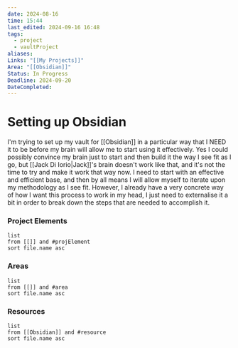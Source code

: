 ```yaml
---
date: 2024-08-16
time: 15:44
last_edited: 2024-09-16 16:48
tags:
  - project
  - vaultProject
aliases: 
Links: "[[My Projects]]"
Area: "[[Obsidian]]"
Status: In Progress
Deadline: 2024-09-20
DateCompleted: 
---
```

# Setting up Obsidian
I'm trying to set up my vault for [[Obsidian]] in a particular way that I NEED it to be before my brain will allow me to start using it effectively. Yes I could possibly convince my brain just to start and then build it the way I see fit as I go, but [[Jack Di Iorio|Jack]]'s brain doesn't work like that, and it's not the time to try and make it work that way now. I need to start with an effective and efficient base, and then by all means I will allow myself to iterate upon my methodology as I see fit. However, I already have a very concrete way of how I want this process to work in my head, I just need to externalise it a bit in order to break down the steps that are needed to accomplish it.

### Project Elements
```dataview
list
from [[]] and #projElement 
sort file.name asc
```

### Areas
```dataview
list
from [[]] and #area
sort file.name asc
```

### Resources
```dataview
list
from [[Obsidian]] and #resource
sort file.name asc
```
